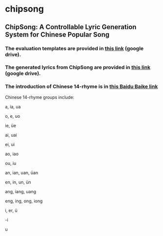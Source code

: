 # chipsong
## ChipSong: A Controllable Lyric Generation System for Chinese Popular Song

### The evaluation templates are provided in [this link](https://drive.google.com/drive/folders/1gM6cI0XhkVZkDN2qDXYjVadPae3EcsHT?usp=sharing) (google drive).

### The generated lyrics from ChipSong are provided in [this link](https://drive.google.com/drive/folders/1W5gktwFHv4tnF8lfP3Py3aQ8G7xjwfR-?usp=sharing) (google drive).

### The introduction of Chinese 14-rhyme is in [this Baidu Baike link](https://baike.baidu.com/item/%E4%B8%AD%E5%8D%8E%E6%96%B0%E9%9F%B5/622875?fr=aladdin)

Chinese 14-rhyme groups include:

a, ia, ua

o, e, uo

ie, üe
	
ai, uai

ei, ui
	
ao, iao
	
ou, iu
	
an, ian, uan, üan
	
en, in, un, ün
	
ang, iang, uang

eng, ing, ong, iong
	
i, er, ü
	
-i
	
u

